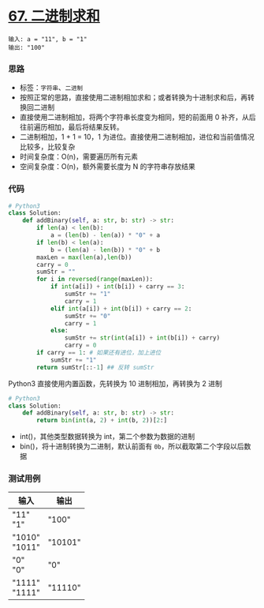 # [67. 二进制求和](https://leetcode-cn.com/problems/add-binary/)

```
输入: a = "11", b = "1"
输出: "100"
```

### 思路

- 标签：`字符串`、`二进制`
- 按照正常的思路，直接使用二进制相加求和；或者转换为十进制求和后，再转换回二进制
- 直接使用二进制相加，将两个字符串长度变为相同，短的前面用 0 补齐，从后往前遍历相加，最后将结果反转。
- 二进制相加，1 + 1 = 10，1 为进位。直接使用二进制相加，进位和当前值情况比较多，比较复杂
- 时间复杂度：O(n)，需要遍历所有元素
- 空间复杂度：O(n)，额外需要长度为 N 的字符串存放结果

### 代码

```Python
# Python3
class Solution:
    def addBinary(self, a: str, b: str) -> str:
        if len(a) < len(b):
            a = (len(b) - len(a)) * "0" + a
        if len(b) < len(a): 
            b = (len(a) - len(b)) * "0" + b
        maxLen = max(len(a),len(b))
        carry = 0
        sumStr = ""
        for i in reversed(range(maxLen)):
            if int(a[i]) + int(b[i]) + carry == 3:
                sumStr += "1"
                carry = 1
            elif int(a[i]) + int(b[i]) + carry == 2:
                sumStr += "0"
                carry = 1
            else:
                sumStr += str(int(a[i]) + int(b[i]) + carry)
                carry = 0
        if carry == 1: # 如果还有进位，加上进位
            sumStr += "1"
        return sumStr[::-1] ## 反转 sumStr
```

Python3 直接使用内置函数，先转换为 10 进制相加，再转换为 2 进制

```python
# Python3
class Solution:
    def addBinary(self, a: str, b: str) -> str:
        return bin(int(a, 2) + int(b, 2))[2:]
```

- int()，其他类型数据转换为 int，第二个参数为数据的进制
- bin()，将十进制转换为二进制，默认前面有 `0b`，所以截取第二个字段以后数据

### 测试用例

| 输入             | 输出    |
| ---------------- | ------- |
| "11"<br>"1"      | "100"   |
| "1010"<br>"1011" | "10101" |
| "0"<br>"0"       | "0"     |
| "1111"<br>"1111" | "11110" |

